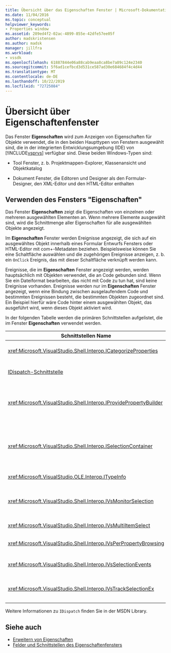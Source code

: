 ```yaml
---
title: Übersicht über das Eigenschaften Fenster | Microsoft-Dokumentation
ms.date: 11/04/2016
ms.topic: conceptual
helpviewer_keywords:
- Properties window
ms.assetid: 289ed4f2-02ac-4899-855e-42dfe57ee05f
author: madskristensen
ms.author: madsk
manager: jillfra
ms.workload:
- vssdk
ms.openlocfilehash: 61887844e06a88cab9eaa8ca8be7a89c124e2340
ms.sourcegitcommit: 5f6ad1cefbcd3d531ce587ad30e684684f4c4d44
ms.translationtype: MT
ms.contentlocale: de-DE
ms.lasthandoff: 10/22/2019
ms.locfileid: "72725084"
---
```

# <a name="properties-window-overview"></a>Übersicht über Eigenschaftenfenster
Das Fenster **Eigenschaften** wird zum Anzeigen von Eigenschaften für Objekte verwendet, die in den beiden Haupttypen von Fenstern ausgewählt sind, die in der integrierten Entwicklungsumgebung (IDE) von [!INCLUDE[vsprvs](../../code-quality/includes/vsprvs_md.md)] verfügbar sind. Diese beiden Windows-Typen sind:

- Tool Fenster, z. b. Projektmappen-Explorer, Klassenansicht und Objektkatalog

- Dokument Fenster, die Editoren und Designer als den Formular-Designer, den XML-Editor und den HTML-Editor enthalten

## <a name="using-the-properties-window"></a>Verwenden des Fensters "Eigenschaften"
 Das Fenster **Eigenschaften** zeigt die Eigenschaften von einzelnen oder mehreren ausgewählten Elementen an. Wenn mehrere Elemente ausgewählt sind, wird die Schnittmenge aller Eigenschaften für alle ausgewählten Objekte angezeigt.

 Im **Eigenschaften** Fenster werden Ereignisse angezeigt, die sich auf ein ausgewähltes Objekt innerhalb eines Formular Entwurfs Fensters oder HTML-Editor mit com+-Metadaten beziehen. Beispielsweise können Sie eine Schaltfläche auswählen und die zugehörigen Ereignisse anzeigen, z. b. ein `OnClick` Ereignis, das mit dieser Schaltfläche verknüpft werden kann.

 Ereignisse, die im **Eigenschaften** Fenster angezeigt werden, werden hauptsächlich mit Objekten verwendet, die an Code gebunden sind. Wenn Sie ein Dateiformat bearbeiten, das nicht mit Code zu tun hat, sind keine Ereignisse vorhanden. Ereignisse werden nur im **Eigenschaften** Fenster angezeigt, wenn eine Bindung zwischen ausgelaufendem Code und bestimmten Ereignissen besteht, die bestimmten Objekten zugeordnet sind. Ein Beispiel hierfür wäre Code hinter einem ausgewählten Objekt, das ausgeführt wird, wenn dieses Objekt aktiviert wird.

 In der folgenden Tabelle werden die primären Schnittstellen aufgelistet, die im Fenster **Eigenschaften** verwendet werden.

|Schnittstellen Name|Beschreibung|
|--------------------|-----------------|
|<xref:Microsoft.VisualStudio.Shell.Interop.ICategorizeProperties>|Stellt eine Liste von Kategorien für das **Eigenschaften** Fenster bereit und ordnet jede Eigenschaft einer Kategorie zu.|
|[IDispatch-Schnittstelle](/previous-versions/windows/desktop/api/oaidl/nn-oaidl-idispatch)|Macht die Methoden und Eigenschaften eines Objekts für Programmier Tools und andere Anwendungen verfügbar, die Automation unterstützen.|
|<xref:Microsoft.VisualStudio.Shell.Interop.IProvidePropertyBuilder>|Bietet Schaltflächen mit Auslassungs Zeichen (... *), die* als Generatoren bezeichnet werden. Wird verwendet, wenn ein Wert nicht einfach vom Benutzer in einem Textfeld eingegeben wird. Beispielsweise kann Sie verwendet werden, um eine Farbauswahl zu öffnen, die den RGB-Wert bestimmt.|
|<xref:Microsoft.VisualStudio.Shell.Interop.ISelectionContainer>|Bietet Zugriff auf Objekte, die zum Aktualisieren von Informationen verwendet werden, die im **Eigenschaften** Fenster angezeigt werden. <xref:Microsoft.VisualStudio.Shell.Interop.ISelectionContainer> wird von VSPackages für jedes Fenster implementiert, das auswählbare Objekte mit zugehörigen Eigenschaften enthält, die angezeigt werden sollen.|
|<xref:Microsoft.VisualStudio.OLE.Interop.ITypeInfo>|Bietet Informationen zum Typ eines Objekts, z. b. Methoden einer Schnittstelle und Felder einer Struktur.|
|<xref:Microsoft.VisualStudio.Shell.Interop.IVsMonitorSelection>|Ermöglicht VSPackages das Empfangen von Benachrichtigungen über Auswahl Ereignisse und das Abrufen von Informationen über die aktuelle Projekt Hierarchie, das Element, den Elementwert und den Befehls Benutzeroberflächen Kontext.|
|<xref:Microsoft.VisualStudio.Shell.Interop.IVsMultiItemSelect>|Stellt der Umgebung Zugriff auf Mehrfachauswahl zur Verfügung.|
|<xref:Microsoft.VisualStudio.Shell.Interop.IVsPerPropertyBrowsing>|Wird verwendet, um lokalisierte Namen für einige Eigenschaften bereitzustellen, die im **Eigenschaften** Fenster angezeigt werden.|
|<xref:Microsoft.VisualStudio.Shell.Interop.IVsSelectionEvents>|Benachrichtigt registrierte VSPackages über Änderungen an der aktuellen Auswahl, dem Elementwert oder dem Befehls Benutzeroberflächen Kontext.|
|<xref:Microsoft.VisualStudio.Shell.Interop.IVsTrackSelectionEx>|Benachrichtigt die Umgebung über eine Änderung in der aktuellen Auswahl und ermöglicht den Zugriff auf Hierarchie-und Element Informationen im Zusammenhang mit der neuen Auswahl.|

 Weitere Informationen zu `IDispatch` finden Sie in der MSDN Library.

## <a name="see-also"></a>Siehe auch
- [Erweitern von Eigenschaften](../../extensibility/internals/extending-properties.md)
- [Felder und Schnittstellen des Eigenschaftenfensters](../../extensibility/internals/properties-window-fields-and-interfaces.md)